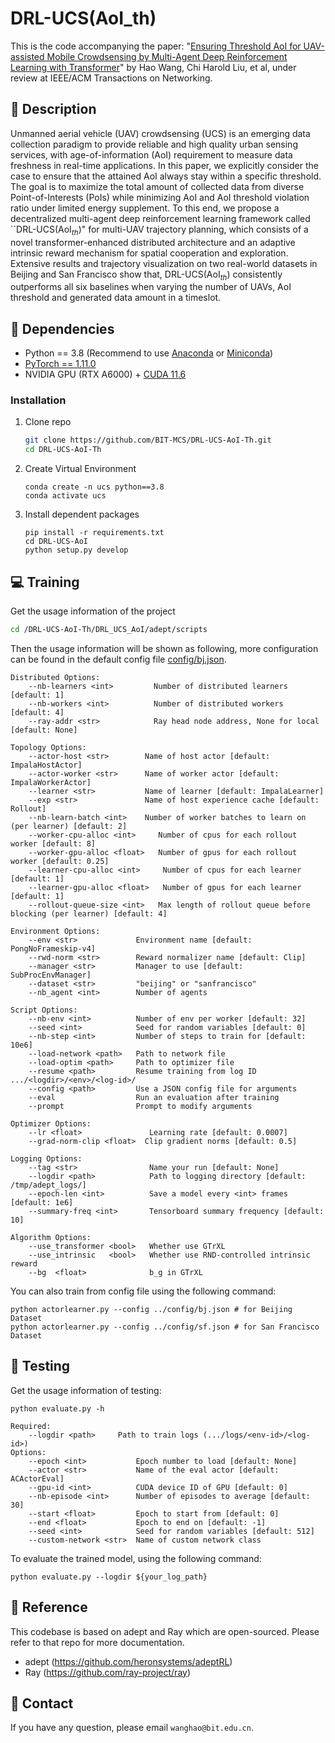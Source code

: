 
# DRL-UCS(AoI_th)
This is the code accompanying the paper: "[Ensuring Threshold AoI for UAV-assisted Mobile Crowdsensing by Multi-Agent Deep Reinforcement Learning with Transformer](https://ieeexplore.ieee.org/document/10181012)" by Hao Wang, Chi Harold Liu, et al, under review at IEEE/ACM Transactions on Networking.

## :page_facing_up: Description
Unmanned aerial vehicle (UAV) crowdsensing (UCS) is an emerging data collection paradigm to provide reliable and high quality urban sensing services, with age-of-information (AoI) requirement to measure data freshness in real-time applications. In this paper, we explicitly consider the case to ensure that the attained AoI always stay within a specific threshold. The goal is to maximize the total amount of collected data from diverse Point-of-Interests (PoIs) while minimizing AoI and AoI threshold violation ratio under limited energy supplement. To this end, we propose a decentralized multi-agent deep reinforcement learning framework called ``DRL-UCS($\text{AoI}_{th}$)" for multi-UAV trajectory planning, which consists of a novel transformer-enhanced distributed architecture and an adaptive intrinsic reward mechanism for spatial cooperation and exploration. Extensive results and trajectory visualization on two real-world datasets in Beijing and San Francisco show that, DRL-UCS($\text{AoI}_{th}$) consistently outperforms all six baselines when varying the number of UAVs, AoI threshold and generated data amount in a timeslot.
## :wrench: Dependencies
- Python == 3.8 (Recommend to use [Anaconda](https://www.anaconda.com/download/#linux) or [Miniconda](https://docs.conda.io/en/latest/miniconda.html))
- [PyTorch == 1.11.0](https://pytorch.org/)
- NVIDIA GPU (RTX A6000) + [CUDA 11.6](https://developer.nvidia.com/cuda-downloads)
### Installation
1. Clone repo
    ```bash
    git clone https://github.com/BIT-MCS/DRL-UCS-AoI-Th.git
    cd DRL-UCS-AoI-Th
    ```
   
2. Create Virtual Environment
    ```
   conda create -n ucs python==3.8
   conda activate ucs
   ```
3. Install dependent packages
    ```
    pip install -r requirements.txt
    cd DRL-UCS-AoI
    python setup.py develop
    ```
## :computer: Training

Get the usage information of the project
```bash
cd /DRL-UCS-AoI-Th/DRL_UCS_AoI/adept/scripts
```
Then the usage information will be shown as following, more configuration can be found in the default config file [config/bj.json]().
```
Distributed Options:
    --nb-learners <int>         Number of distributed learners [default: 1]
    --nb-workers <int>          Number of distributed workers [default: 4]
    --ray-addr <str>            Ray head node address, None for local [default: None]

Topology Options:
    --actor-host <str>        Name of host actor [default: ImpalaHostActor]
    --actor-worker <str>      Name of worker actor [default: ImpalaWorkerActor]
    --learner <str>           Name of learner [default: ImpalaLearner]
    --exp <str>               Name of host experience cache [default: Rollout]
    --nb-learn-batch <int>    Number of worker batches to learn on (per learner) [default: 2]
    --worker-cpu-alloc <int>     Number of cpus for each rollout worker [default: 8]
    --worker-gpu-alloc <float>   Number of gpus for each rollout worker [default: 0.25]
    --learner-cpu-alloc <int>     Number of cpus for each learner [default: 1]
    --learner-gpu-alloc <float>   Number of gpus for each learner [default: 1]
    --rollout-queue-size <int>   Max length of rollout queue before blocking (per learner) [default: 4]

Environment Options:
    --env <str>             Environment name [default: PongNoFrameskip-v4]
    --rwd-norm <str>        Reward normalizer name [default: Clip]
    --manager <str>         Manager to use [default: SubProcEnvManager]
    --dataset <str>         "beijing" or "sanfrancisco"
    --nb_agent <int>        Number of agents 

Script Options:
    --nb-env <int>          Number of env per worker [default: 32]
    --seed <int>            Seed for random variables [default: 0]
    --nb-step <int>         Number of steps to train for [default: 10e6]
    --load-network <path>   Path to network file
    --load-optim <path>     Path to optimizer file
    --resume <path>         Resume training from log ID .../<logdir>/<env>/<log-id>/
    --config <path>         Use a JSON config file for arguments
    --eval                  Run an evaluation after training
    --prompt                Prompt to modify arguments

Optimizer Options:
    --lr <float>               Learning rate [default: 0.0007]
    --grad-norm-clip <float>  Clip gradient norms [default: 0.5]

Logging Options:
    --tag <str>                Name your run [default: None]
    --logdir <path>            Path to logging directory [default: /tmp/adept_logs/]
    --epoch-len <int>          Save a model every <int> frames [default: 1e6]
    --summary-freq <int>       Tensorboard summary frequency [default: 10]

Algorithm Options:
    --use_transformer <bool>   Whether use GTrXL
    --use_intrinsic   <bool>   Whether use RND-controlled intrinsic reward
    --bg  <float>              b_g in GTrXL
```
    
You can also train from config file using the following command:
```
python actorlearner.py --config ../config/bj.json # for Beijing Dataset
python actorlearner.py --config ../config/sf.json # for San Francisco Dataset
```

## :checkered_flag: Testing
Get the usage information of testing:

```
python evaluate.py -h 
```
```
Required:
    --logdir <path>     Path to train logs (.../logs/<env-id>/<log-id>)
Options:
    --epoch <int>           Epoch number to load [default: None]
    --actor <str>           Name of the eval actor [default: ACActorEval]
    --gpu-id <int>          CUDA device ID of GPU [default: 0]
    --nb-episode <int>      Number of episodes to average [default: 30]
    --start <float>         Epoch to start from [default: 0]
    --end <float>           Epoch to end on [default: -1]
    --seed <int>            Seed for random variables [default: 512]
    --custom-network <str>  Name of custom network class
```
To evaluate the trained model, using the following command:
```
python evaluate.py --logdir ${your_log_path}
```
## :clap: Reference
This codebase is based on adept and Ray which are open-sourced. Please refer to that repo for more documentation.
- adept (https://github.com/heronsystems/adeptRL)
- Ray (https://github.com/ray-project/ray)

## :e-mail: Contact
If you have any question, please email `wanghao@bit.edu.cn`.

